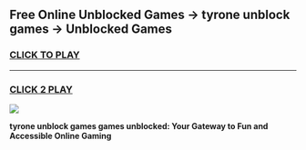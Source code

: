 
## Free Online Unblocked Games → tyrone unblock games → Unblocked Games
<h3>
<a href="https://premium.freeplayer.one?title=tyrone_unblock_games&ref=21F">CLICK TO PLAY</a></h3>
<hr>

<h3>
<a href="https://premium.freeplayer.one?title=tyrone_unblock_games&ref=21F">CLICK 2 PLAY</a>
  
</h3>

<a href="https://premium.freeplayer.one?title=tyrone_unblock_games&ref=21F/"><img src="https://clearcache.store/games.png"></a>


**tyrone unblock games games unblocked: Your Gateway to Fun and Accessible Online Gaming**
